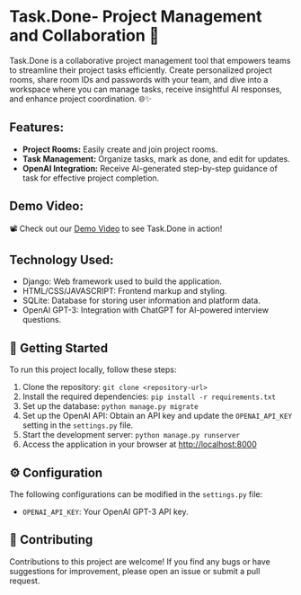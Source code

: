 # Task.Done- Project Management and Collaboration 🚀

Task.Done is a collaborative project management tool that empowers teams to streamline their project tasks efficiently. Create personalized project rooms, share room IDs and passwords with your team, and dive into a workspace where you can manage tasks, receive insightful AI responses, and enhance project coordination. 🌐✨

## Features:
- **Project Rooms:** Easily create and join project rooms.
- **Task Management:** Organize tasks, mark as done, and edit for updates.
- **OpenAI Integration:** Receive AI-generated step-by-step guidance of task for effective project completion.

## Demo Video:
📽️ Check out our [Demo Video](<https://www.canva.com/design/DAF6D0-ZWeQ/EAPw7wjs_LJY1qWfckNBmA/watch?utm_content=DAF6D0-ZWeQ&utm_campaign=designshare&utm_medium=link&utm_source=editor>) to see Task.Done in action!

## Technology Used:
- Django: Web framework used to build the application.
- HTML/CSS/JAVASCRIPT: Frontend markup and styling.
- SQLite: Database for storing user information and platform data.
- OpenAI GPT-3: Integration with ChatGPT for AI-powered interview questions.

   
## 🚀 Getting Started

To run this project locally, follow these steps:

1. Clone the repository: `git clone <repository-url>`
2. Install the required dependencies: `pip install -r requirements.txt`
3. Set up the database: `python manage.py migrate`
4. Set up the OpenAI API: Obtain an API key and update the `OPENAI_API_KEY` setting in the `settings.py` file.
5. Start the development server: `python manage.py runserver`
6. Access the application in your browser at [http://localhost:8000](http://localhost:8000)

## ⚙️ Configuration

The following configurations can be modified in the `settings.py` file:

- `OPENAI_API_KEY`: Your OpenAI GPT-3 API key.

## 🤝 Contributing

Contributions to this project are welcome! If you find any bugs or have suggestions for improvement, please open an issue or submit a pull request.
